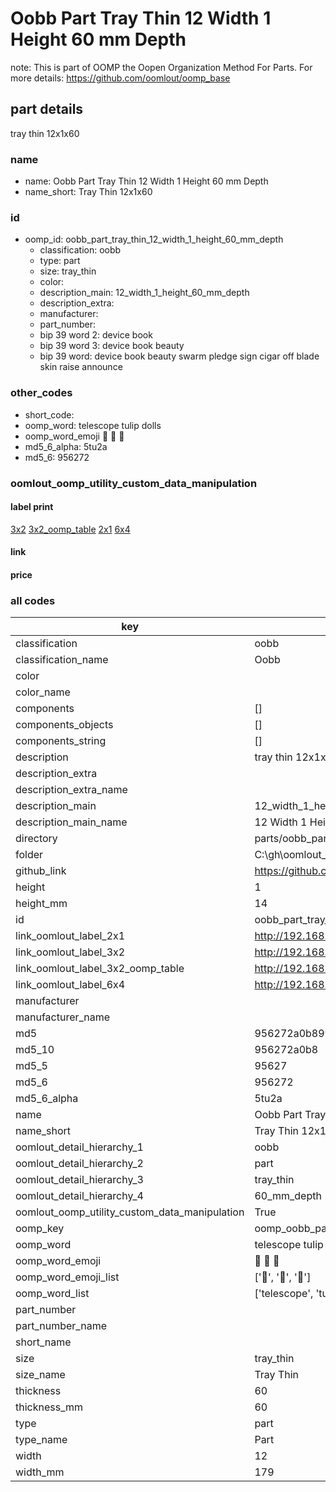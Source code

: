 # Oobb Part Tray Thin 12 Width 1 Height 60 mm Depth  

note: This is part of OOMP the Oopen Organization Method For Parts. For more details: https://github.com/oomlout/oomp_base

##  part details
  



tray thin 12x1x60



### name
* name: Oobb Part Tray Thin 12 Width 1 Height 60 mm Depth
* name_short: Tray Thin 12x1x60 
### id
* oomp_id: oobb_part_tray_thin_12_width_1_height_60_mm_depth
  * classification: oobb
  * type: part
  * size: tray_thin
  * color: 
  * description_main: 12_width_1_height_60_mm_depth
  * description_extra: 
  * manufacturer: 
  * part_number: 
  * bip 39 word 2: device book
  * bip 39 word 3: device book beauty
  * bip 39 word: device book beauty swarm pledge sign cigar off blade skin raise announce

### other_codes
* short_code: 
* oomp_word: telescope tulip dolls
* oomp_word_emoji :telescope: :tulip: :dolls:
* md5_6_alpha: 5tu2a
* md5_6: 956272






### oomlout_oomp_utility_custom_data_manipulation
#### label print
[3x2](http://192.168.1.245:1112/?label=oomp%205tu2a)
[3x2_oomp_table](http://192.168.1.108:1112/?label=oomp%205tu2a)
[2x1](http://192.168.1.242:1112/?label=oomp%205tu2a)
[6x4](http://192.168.1.55:1112/?label=oomp%205tu2a)    

#### link

                              

#### price







### all codes 
| key | value |  
| --- | --- |  
| classification | oobb |  
| classification_name | Oobb |  
| color |  |  
| color_name |  |  
| components | [] |  
| components_objects | [] |  
| components_string | [] |  
| description | tray thin 12x1x60 |  
| description_extra |  |  
| description_extra_name |  |  
| description_main | 12_width_1_height_60_mm_depth |  
| description_main_name | 12 Width 1 Height 60 mm Depth |  
| directory | parts/oobb_part_tray_thin_12_width_1_height_60_mm_depth |  
| folder | C:\gh\oomlout_oobb_version_4_generated_parts\things\oobb_part_tray_thin_12_width_1_height_60_mm_depth |  
| github_link | https://github.com/oomlout/oomlout_oomp_part_src/tree/main/parts/oobb_part_tray_thin_12_width_1_height_60_mm_depth |  
| height | 1 |  
| height_mm | 14 |  
| id | oobb_part_tray_thin_12_width_1_height_60_mm_depth |  
| link_oomlout_label_2x1 | http://192.168.1.242:1112/?label=oomp%205tu2a |  
| link_oomlout_label_3x2 | http://192.168.1.245:1112/?label=oomp%205tu2a |  
| link_oomlout_label_3x2_oomp_table | http://192.168.1.108:1112/?label=oomp%205tu2a |  
| link_oomlout_label_6x4 | http://192.168.1.55:1112/?label=oomp%205tu2a |  
| manufacturer |  |  
| manufacturer_name |  |  
| md5 | 956272a0b899451f21534db6274661e5 |  
| md5_10 | 956272a0b8 |  
| md5_5 | 95627 |  
| md5_6 | 956272 |  
| md5_6_alpha | 5tu2a |  
| name | Oobb Part Tray Thin 12 Width 1 Height 60 mm Depth |  
| name_short | Tray Thin 12x1x60  |  
| oomlout_detail_hierarchy_1 | oobb |  
| oomlout_detail_hierarchy_2 | part |  
| oomlout_detail_hierarchy_3 | tray_thin |  
| oomlout_detail_hierarchy_4 | 60_mm_depth |  
| oomlout_oomp_utility_custom_data_manipulation | True |  
| oomp_key | oomp_oobb_part_tray_thin_12_width_1_height_60_mm_depth |  
| oomp_word | telescope tulip dolls |  
| oomp_word_emoji | :telescope: :tulip: :dolls: |  
| oomp_word_emoji_list | [':telescope:', ':tulip:', ':dolls:'] |  
| oomp_word_list | ['telescope', 'tulip', 'dolls'] |  
| part_number |  |  
| part_number_name |  |  
| short_name |  |  
| size | tray_thin |  
| size_name | Tray Thin |  
| thickness | 60 |  
| thickness_mm | 60 |  
| type | part |  
| type_name | Part |  
| width | 12 |  
| width_mm | 179 |  
